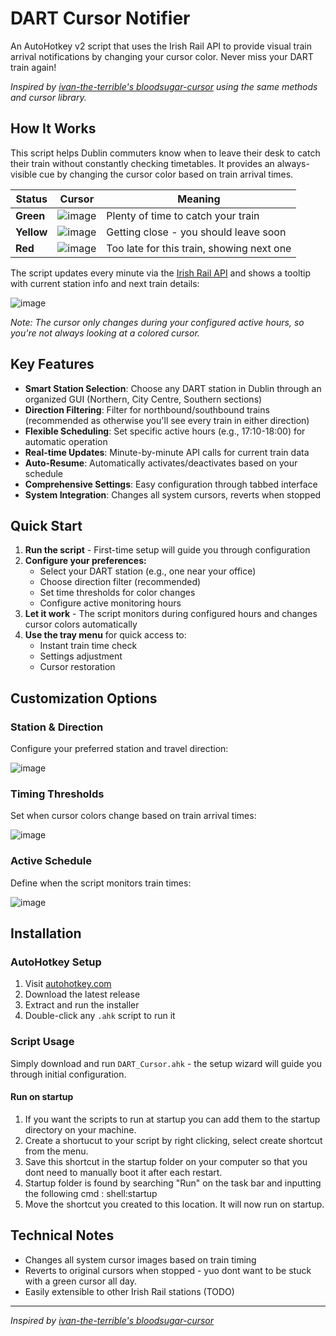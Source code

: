 # DART Cursor Notifier

An AutoHotkey v2 script that uses the Irish Rail API to provide visual train arrival notifications by changing your cursor color. Never miss your DART train again!

*Inspired by [ivan-the-terrible's bloodsugar-cursor](https://github.com/ivan-the-terrible/bloodsugar-cursor) using the same methods and cursor library.*

## How It Works

This script helps Dublin commuters know when to leave their desk to catch their train without constantly checking timetables. It provides an always-visible cue by changing the cursor color based on train arrival times.

| Status | Cursor | Meaning |
|--------|---------|---------|
| **Green** | ![image](https://github.com/user-attachments/assets/0d4e52aa-705a-4e59-afb6-5bd1fe9648c8) | Plenty of time to catch your train |
| **Yellow** | ![image](https://github.com/user-attachments/assets/a47af124-a86a-40e4-8962-9e6e27298c1c) | Getting close - you should leave soon |
| **Red** | ![image](https://github.com/user-attachments/assets/49026965-10dc-441a-bb4d-0547756dae46) | Too late for this train, showing next one |

The script updates every minute via the [Irish Rail API](https://api.irishrail.ie/realtime/) and shows a tooltip with current station info and next train details:

![image](https://github.com/user-attachments/assets/9e8eada8-5808-4904-868a-39e0dd0a0645)

*Note: The cursor only changes during your configured active hours, so you're not always looking at a colored cursor.*

## Key Features

- **Smart Station Selection**: Choose any DART station in Dublin through an organized GUI (Northern, City Centre, Southern sections)
- **Direction Filtering**: Filter for northbound/southbound trains (recommended as otherwise you'll see every train in either direction)
- **Flexible Scheduling**: Set specific active hours (e.g., 17:10-18:00) for automatic operation
- **Real-time Updates**: Minute-by-minute API calls for current train data
- **Auto-Resume**: Automatically activates/deactivates based on your schedule
- **Comprehensive Settings**: Easy configuration through tabbed interface
- **System Integration**: Changes all system cursors, reverts when stopped

## Quick Start

1. **Run the script** - First-time setup will guide you through configuration
2. **Configure your preferences:**
   - Select your DART station (e.g., one near your office)
   - Choose direction filter (recommended)
   - Set time thresholds for color changes
   - Configure active monitoring hours
3. **Let it work** - The script monitors during configured hours and changes cursor colors automatically
4. **Use the tray menu** for quick access to:
   - Instant train time check
   - Settings adjustment
   - Cursor restoration

## Customization Options
### Station & Direction
Configure your preferred station and travel direction:

![image](https://github.com/user-attachments/assets/a3cfca46-e041-4126-822b-e57bbb070b84)

### Timing Thresholds
Set when cursor colors change based on train arrival times:

![image](https://github.com/user-attachments/assets/4072a7a4-7d95-4e64-b578-b3306b4aab5e)

### Active Schedule
Define when the script monitors train times:

![image](https://github.com/user-attachments/assets/b49da87b-8e66-42ca-a8b1-fb638bc1d5d9)

## Installation

### AutoHotkey Setup
1. Visit [autohotkey.com](https://www.autohotkey.com)
2. Download the latest release
3. Extract and run the installer
4. Double-click any `.ahk` script to run it

### Script Usage
Simply download and run `DART_Cursor.ahk` - the setup wizard will guide you through initial configuration.

#### Run on startup 
1. If you want the scripts to run at startup you can add them to the startup directory on your machine.
2. Create a shortucut to your script by right clicking, select create shortcut from the menu.
4. Save this shortcut in the startup folder on your computer so that you dont need to manually boot it after each restart.
5. Startup folder is found by searching "Run" on the task bar and inputting the following cmd : shell:startup
6. Move the shortcut you created to this location. It will now run on startup. 

## Technical Notes
- Changes all system cursor images based on train timing
- Reverts to original cursors when stopped - yuo dont want to be stuck with a green cursor all day. 
- Easily extensible to other Irish Rail stations (TODO)

---
*Inspired by [ivan-the-terrible's bloodsugar-cursor](https://github.com/ivan-the-terrible/bloodsugar-cursor)*
